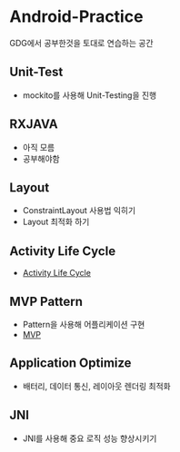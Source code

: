 ﻿# Android-Practice

GDG에서 공부한것을 토대로 연습하는 공간

## Unit-Test
* mockito를 사용해 Unit-Testing을 진행

## RXJAVA
* 아직 모름
* 공부해야함

## Layout
* ConstraintLayout 사용법 익히기
* Layout 최적화 하기

## Activity Life Cycle
* [Activity Life Cycle](https://github.com/KimBoWoon/Android-Practice/tree/master/Activity%20Life%20Cycle)

## MVP Pattern
* Pattern을 사용해 어플리케이션 구현
* [MVP](https://github.com/KimBoWoon/Android-Practice/tree/master/MVP)

## Application Optimize
* 배터리, 데이터 통신, 레이아웃 렌더링 최적화

## JNI
* JNI를 사용해 중요 로직 성능 향상시키기
